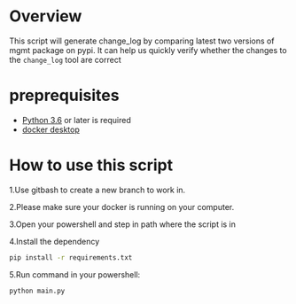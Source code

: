 # Overview
This script will generate change_log by comparing latest two versions of mgmt package on pypi. It can help us quickly verify whether the changes to the `change_log` tool are correct 



# preprequisites
- [Python 3.6](https://www.python.org/downloads/windows/) or later is required
- [docker desktop](https://www.docker.com/get-started/)

# How to use this script
1.Use gitbash to create a new branch to work in.

2.Please make sure your docker is running on your computer.

3.Open your powershell and step in path where the script is in

4.Install the dependency
```bash
pip install -r requirements.txt
```

5.Run command in your powershell:
```
python main.py
```
